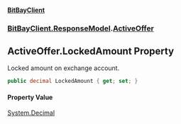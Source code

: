 #### [BitBayClient](./index.md 'index')
### [BitBayClient.ResponseModel](./BitBayClient-ResponseModel.md 'BitBayClient.ResponseModel').[ActiveOffer](./BitBayClient-ResponseModel-ActiveOffer.md 'BitBayClient.ResponseModel.ActiveOffer')
## ActiveOffer.LockedAmount Property
Locked amount on exchange account.  
```csharp
public decimal LockedAmount { get; set; }
```
#### Property Value
[System.Decimal](https://docs.microsoft.com/en-us/dotnet/api/System.Decimal 'System.Decimal')  
